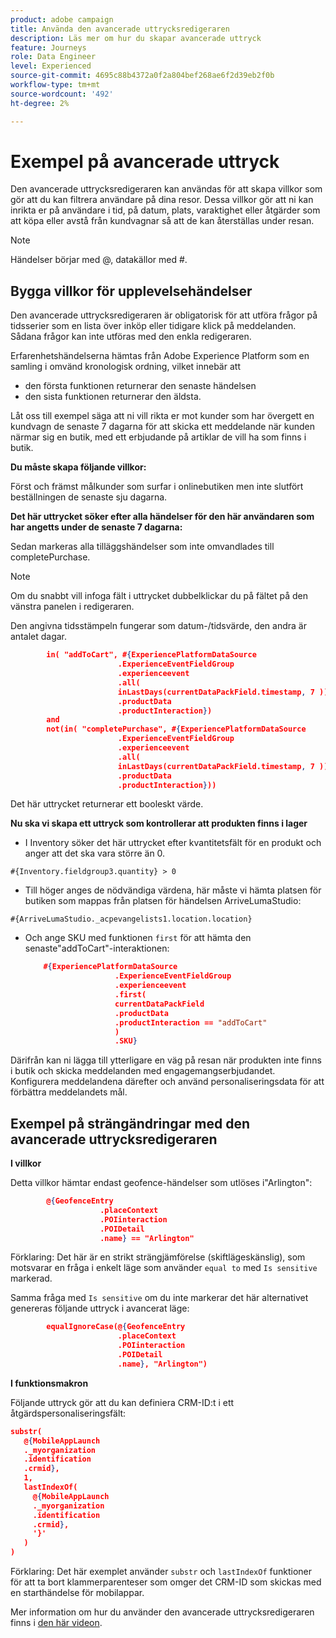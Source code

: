 ```yaml
---
product: adobe campaign
title: Använda den avancerade uttrycksredigeraren
description: Läs mer om hur du skapar avancerade uttryck
feature: Journeys
role: Data Engineer
level: Experienced
source-git-commit: 4695c88b4372a0f2a804bef268ae6f2d39eb2f0b
workflow-type: tm+mt
source-wordcount: '492'
ht-degree: 2%

---
```


# Exempel på avancerade uttryck

Den avancerade uttrycksredigeraren kan användas för att skapa villkor som gör att du kan filtrera användare på dina resor. Dessa villkor gör att ni kan inrikta er på användare i tid, på datum, plats, varaktighet eller åtgärder som att köpa eller avstå från kundvagnar så att de kan återställas under resan.

>[!NOTE]
>
>Händelser börjar med @, datakällor med #.

## Bygga villkor för upplevelsehändelser

Den avancerade uttrycksredigeraren är obligatorisk för att utföra frågor på tidsserier som en lista över inköp eller tidigare klick på meddelanden. Sådana frågor kan inte utföras med den enkla redigeraren.

Erfarenhetshändelserna hämtas från Adobe Experience Platform som en samling i omvänd kronologisk ordning, vilket innebär att

* den första funktionen returnerar den senaste händelsen
* den sista funktionen returnerar den äldsta.

Låt oss till exempel säga att ni vill rikta er mot kunder som har övergett en kundvagn de senaste 7 dagarna för att skicka ett meddelande när kunden närmar sig en butik, med ett erbjudande på artiklar de vill ha som finns i butik.

**Du måste skapa följande villkor:**

Först och främst målkunder som surfar i onlinebutiken men inte slutfört beställningen de senaste sju dagarna.

<!--**This expression looks for a specified value in a string value:**

`In (“addToCart”, #{field reference from experience event})`-->

**Det här uttrycket söker efter alla händelser för den här användaren som har angetts under de senaste 7 dagarna:**

Sedan markeras alla tilläggshändelser som inte omvandlades till completePurchase.

>[!NOTE]
>
>Om du snabbt vill infoga fält i uttrycket dubbelklickar du på fältet på den vänstra panelen i redigeraren.

Den angivna tidsstämpeln fungerar som datum-/tidsvärde, den andra är antalet dagar.

```json
        in( "addToCart", #{ExperiencePlatformDataSource
                        .ExperienceEventFieldGroup
                        .experienceevent
                        .all(
                        inLastDays(currentDataPackField.timestamp, 7 ))
                        .productData
                        .productInteraction})
        and
        not(in( "completePurchase", #{ExperiencePlatformDataSource
                        .ExperienceEventFieldGroup
                        .experienceevent
                        .all(
                        inLastDays(currentDataPackField.timestamp, 7 ))
                        .productData
                        .productInteraction}))
```

Det här uttrycket returnerar ett booleskt värde.

**Nu ska vi skapa ett uttryck som kontrollerar att produkten finns i lager**

* I Inventory söker det här uttrycket efter kvantitetsfält för en produkt och anger att det ska vara större än 0.

`#{Inventory.fieldgroup3.quantity} > 0`

* Till höger anges de nödvändiga värdena, här måste vi hämta platsen för butiken som mappas från platsen för händelsen ArriveLumaStudio:

`#{ArriveLumaStudio._acpevangelists1.location.location}`

* Och ange SKU med funktionen `first` för att hämta den senaste&quot;addToCart&quot;-interaktionen:

   ```json
       #{ExperiencePlatformDataSource
                       .ExperienceEventFieldGroup
                       .experienceevent
                       .first(
                       currentDataPackField
                       .productData
                       .productInteraction == "addToCart"
                       )
                       .SKU}
   ```

Därifrån kan ni lägga till ytterligare en väg på resan när produkten inte finns i butik och skicka meddelanden med engagemangserbjudandet. Konfigurera meddelandena därefter och använd personaliseringsdata för att förbättra meddelandets mål.

## Exempel på strängändringar med den avancerade uttrycksredigeraren

**I villkor**

Detta villkor hämtar endast geofence-händelser som utlöses i&quot;Arlington&quot;:

```json
        @{GeofenceEntry
                    .placeContext
                    .POIinteraction
                    .POIDetail
                    .name} == "Arlington"
```

Förklaring: Det här är en strikt strängjämförelse (skiftlägeskänslig), som motsvarar en fråga i enkelt läge som använder `equal to` med `Is sensitive` markerad.

Samma fråga med `Is sensitive` om du inte markerar det här alternativet genereras följande uttryck i avancerat läge:

```json
        equalIgnoreCase(@{GeofenceEntry
                        .placeContext
                        .POIinteraction
                        .POIDetail
                        .name}, "Arlington")
```

**I funktionsmakron**

Följande uttryck gör att du kan definiera CRM-ID:t i ett åtgärdspersonaliseringsfält:

```json
substr(
   @{MobileAppLaunch
   ._myorganization
   .identification
   .crmid},
   1, 
   lastIndexOf(
     @{MobileAppLaunch
     ._myorganization
     .identification
     .crmid},
     '}'
   )
)
```

Förklaring: Det här exemplet använder `substr` och `lastIndexOf` funktioner för att ta bort klammerparenteser som omger det CRM-ID som skickas med en starthändelse för mobilappar.

Mer information om hur du använder den avancerade uttrycksredigeraren finns i [den här videon](https://experienceleague.adobe.com/docs/platform-learn/tutorials/journey-orchestration/create-a-journey.html).
